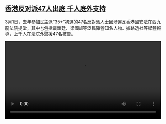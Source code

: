 <!--1614610513000-->
[香港反对派47人出庭  千人庭外支持](https://www.dw.com/zh/%E9%A6%99%E6%B8%AF%E5%8F%8D%E5%AF%B9%E6%B4%BE47%E4%BA%BA%E5%87%BA%E5%BA%AD%20%20%E5%8D%83%E4%BA%BA%E5%BA%AD%E5%A4%96%E6%94%AF%E6%8C%81/a-56736971)
------

<p>3月1日，去年參加民主派“35+”初選的47名反對派人士因涉違反香港國安法在西九龍法院提堂，其中也包括戴耀廷、梁國雄等泛民陣營知名人物。據路透社等媒體報導，上千人在法院外聲援47名被告。</small></p><video src="https://tvdownloaddw-a.akamaihd.net/dwtv_video/flv/vdt_zh/2021/bchi210301_001_6805cbchi_210301_hk_2_sd_sor.mp4" controls style="width:100%"></video>
